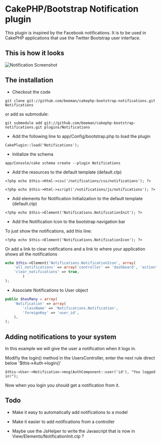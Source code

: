 CakePHP/Bootstrap Notification plugin
===============================

This plugin is inspired by the Facebook notifications. It is to be used in CakePHP applications that use the Twitter Bootstrap user interface.

This is how it looks
----------------------

![Notification Screenshot][1]

The installation
----------------------

 - Checkout the code

`git clone git://github.com/beeman/cakephp-bootstrap-notifications.git Notifications`

or add as submodule:

`git submodule add git://github.com/beeman/cakephp-bootstrap-notifications.git plugins/Notifications`

 - Add the following line to app/Config/bootstrap.php to load the plugin

`CakePlugin::load('Notifications');`

 - Initialize the schema

`app/Console/cake schema create --plugin Notifications`

 - Add the resources to the default template (default.ctp)

`<?php echo $this->Html->css('/notifications/css/notifications'); ?>`

`<?php echo $this->Html->script('/notifications/js/notifications'); ?>`

 - Add elements for Notification Initialization to the default template (default.ctp)

`<?php echo $this->Element('Notifications.NotificationInit'); ?>`

 - Add the Notification Icon to the bootstrap navigation bar

To just show the notifications, add this line:

`<?php echo $this->Element('Notifications.NotificationIcon'); ?>`

Or add a link to clear notifications and a link to where your application shows all the notifications

```php
echo $this->Element('Notifications.NotificationIcon', array(
    'all_notifications' => array('controller' => 'dashboard', 'action' => 'notifications'),
    'clear_notifications' => true,
        )
);
```

 - Associate Notifications to User object

```php
public $hasMany = array(
    'Notification' => array(
        'className' => 'Notifications.Notification',
        'foreignKey' => 'user_id',
    ),
);
```

Adding notifications to your system
----------------------

In this example we will give the user a notification when it logs in.

Modifiy the login() method in the UsersController, enter the next rule direct below '$this->Auth->login()'

`$this->User->Notification->msg(AuthComponent::user('id'), "You logged in!");`

Now when you login you should get a notification from it.

Todo
----------------------
- Make it easy to automatically add notifications to a model
- Make it easier to add notifications from a controller
- Maybe use the JsHelper to write the Javascript that is now in View/Elements/NotificationInit.ctp ? 

  [1]: http://i.imgur.com/z7ZDw.png
